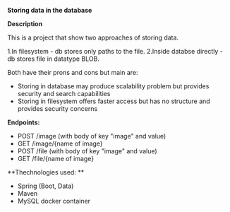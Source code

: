 **Storing data in the database**

**Description**

This is a project that show two approaches of storing data.

1.In filesystem - db stores only paths to the file.
2.Inside databse directly - db stores file in datatype BLOB.

Both have their prons and cons but main are:
* Storing in database may produce scalability problem but provides security and search capabilities
* Storing in filesystem offers faster access but has no structure and provides security concerns

**Endpoints:**
* POST /image (with body of key "image" and value)
* GET /image/{name of image}
* POST /file (with body of key "image" and value)
* GET /file/{name of image}



**Thechnologies used:
**
* Spring (Boot, Data)
* Maven
* MySQL docker container
